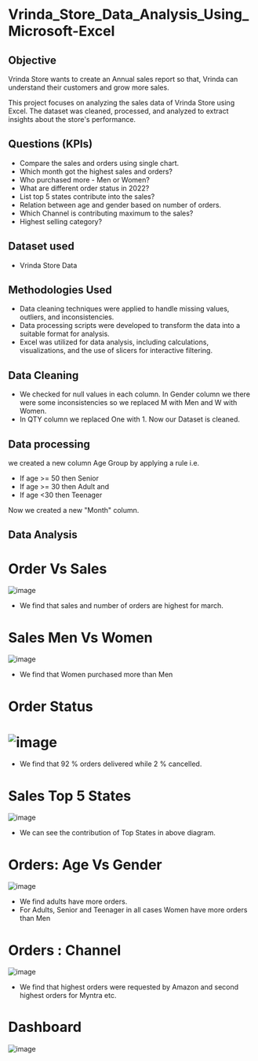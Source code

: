 # Vrinda_Store_Data_Analysis_Using_Microsoft-Excel
## Objective
Vrinda Store wants to create an Annual sales report so that, Vrinda can understand their customers and grow more sales.

This project focuses on analyzing the sales data of Vrinda Store using Excel. The dataset was cleaned, processed, and analyzed to extract insights about the store's performance.

## Questions (KPIs)
- Compare the sales and orders using single chart.
- Which month got the highest sales and orders?
- Who purchased more - Men or Women?
- What are different order status in 2022?
- List top 5 states contribute into the sales?
- Relation between age and gender based on number of orders.
- Which Channel is contributing maximum to the sales?
- Highest selling category?

## Dataset used
- Vrinda Store Data

## Methodologies Used
- Data cleaning techniques were applied to handle missing values, outliers, and inconsistencies.
- Data processing scripts were developed to transform the data into a suitable format for analysis.
- Excel was utilized for data analysis, including calculations, visualizations, and the use of slicers for interactive filtering.

## Data Cleaning
- We checked for null values in each column. In Gender column we there were some inconsistencies so we replaced M with Men and W with Women.
- In QTY column we replaced One with 1.
 Now our Dataset is cleaned.
 
## Data processing
we created a new column Age Group by applying a rule i.e. 
- If age >= 50 then Senior
- If age >= 30 then Adult and 
- If age <30 then Teenager

Now we created a new "Month" column.

## Data Analysis
# Order Vs Sales

![image](https://github.com/shubham250298/Vrinda_Store_Data_Analysis_Using_Microsoft-Excel/assets/108235140/addaade3-b68c-4904-b629-85006d689630)
- We find that sales and number of orders are highest for march.

# Sales Men Vs Women
![image](https://github.com/shubham250298/Vrinda_Store_Data_Analysis_Using_Microsoft-Excel/assets/108235140/0712f733-6a09-4a3a-9358-a42300cf02c0)
- We find that Women purchased more than Men

# Order Status

# ![image](https://github.com/shubham250298/Vrinda_Store_Data_Analysis_Using_Microsoft-Excel/assets/108235140/985aa581-36fa-4a8a-9b07-b1a444937c99)
- We find that 92 % orders delivered while 2 % cancelled. 

# Sales Top 5 States
![image](https://github.com/shubham250298/Vrinda_Store_Data_Analysis_Using_Microsoft-Excel/assets/108235140/79ac58af-19aa-4a6f-a64b-fd9346f2289f)

- We can see the contribution of Top States in above diagram.
# Orders: Age Vs Gender
![image](https://github.com/shubham250298/Vrinda_Store_Data_Analysis_Using_Microsoft-Excel/assets/108235140/d88a7035-aff1-4bb0-83e1-60e61093eae8)
- We find adults have more orders. 
- For Adults, Senior and Teenager in all cases Women have more orders than Men

# Orders : Channel
![image](https://github.com/shubham250298/Vrinda_Store_Data_Analysis_Using_Microsoft-Excel/assets/108235140/e3b896b0-0105-46ea-bdc6-d6bf7f78f336)
- We find that highest orders were requested by Amazon and second highest orders for Myntra etc.

# Dashboard
![image](https://github.com/shubham250298/Vrinda_Store_Data_Analysis_Using_Microsoft-Excel/assets/108235140/c48fed51-7fa3-43d3-8688-49fa8597dc78)








